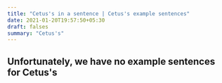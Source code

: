 ```yaml
---
title: "Cetus's in a sentence | Cetus's example sentences"
date: 2021-01-20T19:57:50+05:30
draft: falses
summary: "Cetus's"
---
```

## Unfortunately, we have no example sentences for Cetus's                 
